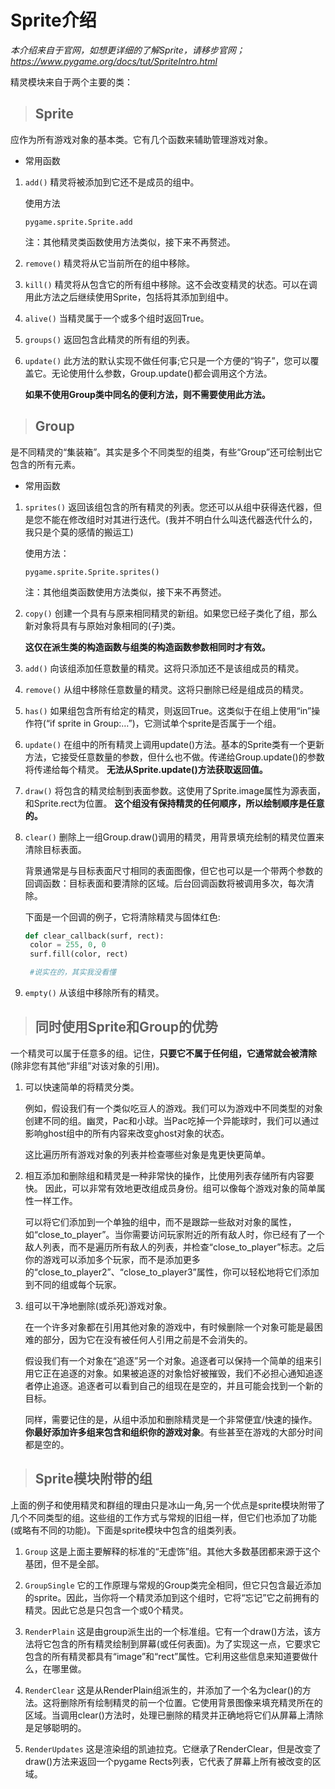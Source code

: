 # Sprite介绍

*本介绍来自于官网，如想更详细的了解Sprite，请移步官网；https://www.pygame.org/docs/tut/SpriteIntro.html*

精灵模块来自于两个主要的类：

>## Sprite
 应作为所有游戏对象的基本类。它有几个函数来辅助管理游戏对象。

* 常用函数

1. ```add()```
   精灵将被添加到它还不是成员的组中。
    
    使用方法

    ```pygame.sprite.Sprite.add```

    注：其他精灵类函数使用方法类似，接下来不再赘述。

2. ```remove()``` 
   精灵将从它当前所在的组中移除。
   
3. ```kill()```
   精灵将从包含它的所有组中移除。这不会改变精灵的状态。可以在调用此方法之后继续使用Sprite，包括将其添加到组中。

4. ```alive()```
   当精灵属于一个或多个组时返回True。

5. ```groups()```
   返回包含此精灵的所有组的列表。

6. ```update()```
   此方法的默认实现不做任何事;它只是一个方便的“钩子”，您可以覆盖它。无论使用什么参数，Group.update()都会调用这个方法。
   
   **如果不使用Group类中同名的便利方法，则不需要使用此方法。**
   


>## Group
 是不同精灵的“集装箱”。其实是多个不同类型的组类，有些“Group”还可绘制出它包含的所有元素。

* 常用函数

1. ```sprites()``` 返回该组包含的所有精灵的列表。您还可以从组中获得迭代器，但是您不能在修改组时对其进行迭代。(我并不明白什么叫迭代器迭代什么的，我只是个莫的感情的搬运工)
   
   使用方法：

   ```pygame.sprite.Sprite.sprites()```

   注：其他组类函数使用方法类似，接下来不再赘述。


2. ```copy()``` 创建一个具有与原来相同精灵的新组。如果您已经子类化了组，那么新对象将具有与原始对象相同的(子)类。
   
   **这仅在派生类的构造函数与组类的构造函数参数相同时才有效。**

3. ```add()``` 向该组添加任意数量的精灵。这将只添加还不是该组成员的精灵。

4. ```remove()``` 从组中移除任意数量的精灵。这将只删除已经是组成员的精灵。

5. ```has()``` 如果组包含所有给定的精灵，则返回True。这类似于在组上使用“in”操作符(“if sprite in Group:…”)，它测试单个sprite是否属于一个组。

6. ```update()``` 在组中的所有精灵上调用update()方法。基本的Sprite类有一个更新方法，它接受任意数量的参数，但什么也不做。传递给Group.update()的参数将传递给每个精灵。
**无法从Sprite.update()方法获取返回值。**

7. ```draw()``` 将包含的精灵绘制到表面参数。这使用了Sprite.image属性为源表面，和Sprite.rect为位置。
**这个组没有保持精灵的任何顺序，所以绘制顺序是任意的。**

8. ```clear()``` 删除上一组Group.draw()调用的精灵，用背景填充绘制的精灵位置来清除目标表面。
   
   背景通常是与目标表面尺寸相同的表面图像，但它也可以是一个带两个参数的回调函数：目标表面和要清除的区域。后台回调函数将被调用多次，每次清除。

   下面是一个回调的例子，它将清除精灵与固体红色:
   ```python
   def clear_callback(surf, rect):
    color = 255, 0, 0
    surf.fill(color, rect)

    #说实在的，其实我没看懂
    ```
    
9. ```empty()``` 从该组中移除所有的精灵。



>## 同时使用Sprite和Group的优势
一个精灵可以属于任意多的组。记住，**只要它不属于任何组，它通常就会被清除**(除非您有其他“非组”对该对象的引用)。

1. 可以快速简单的将精灵分类。
   
   例如，假设我们有一个类似吃豆人的游戏。我们可以为游戏中不同类型的对象创建不同的组。幽灵，Pac和小球。当Pac吃掉一个异能球时，我们可以通过影响ghost组中的所有内容来改变ghost对象的状态。
   
   这比遍历所有游戏对象的列表并检查哪些对象是鬼更快更简单。
   
2. 相互添加和删除组和精灵是一种非常快的操作，比使用列表存储所有内容要快。
   因此，可以非常有效地更改组成员身份。组可以像每个游戏对象的简单属性一样工作。
   
   可以将它们添加到一个单独的组中，而不是跟踪一些敌对对象的属性，如“close_to_player”。当你需要访问玩家附近的所有敌人时，你已经有了一个敌人列表，而不是遍历所有敌人的列表，并检查“close_to_player”标志。之后你的游戏可以添加多个玩家，而不是添加更多的“close_to_player2”、“close_to_player3”属性，你可以轻松地将它们添加到不同的组或每个玩家。

3. 组可以干净地删除(或杀死)游戏对象。
 
   在一个许多对象都在引用其他对象的游戏中，有时候删除一个对象可能是最困难的部分，因为它在没有被任何人引用之前是不会消失的。
   
   假设我们有一个对象在“追逐”另一个对象。追逐者可以保持一个简单的组来引用它正在追逐的对象。如果被追逐的对象恰好被摧毁，我们不必担心通知追逐者停止追逐。追逐者可以看到自己的组现在是空的，并且可能会找到一个新的目标。
   
   同样，需要记住的是，从组中添加和删除精灵是一个非常便宜/快速的操作。**你最好添加许多组来包含和组织你的游戏对象**。有些甚至在游戏的大部分时间都是空的。



>## Sprite模块附带的组

上面的例子和使用精灵和群组的理由只是冰山一角,另一个优点是sprite模块附带了几个不同类型的组。这些组的工作方式与常规的旧组一样，但它们也添加了功能(或略有不同的功能)。下面是sprite模块中包含的组类列表。

1. ```Group```
   这是上面主要解释的标准的“无虚饰”组。其他大多数基团都来源于这个基团，但不是全部。

2. ```GroupSingle```
   它的工作原理与常规的Group类完全相同，但它只包含最近添加的sprite。因此，当你将一个精灵添加到这个组时，它将“忘记”它之前拥有的精灵。因此它总是只包含一个或0个精灵。

3. ```RenderPlain```
   这是由group派生出的一个标准组。它有一个draw()方法，该方法将它包含的所有精灵绘制到屏幕(或任何表面)。为了实现这一点，它要求它包含的所有精灵都具有“image”和“rect”属性。它利用这些信息来知道要做什么，在哪里做。

4. ```RenderClear```
   这是从RenderPlain组派生的，并添加了一个名为clear()的方法。这将删除所有绘制精灵的前一个位置。它使用背景图像来填充精灵所在的区域。当调用clear()方法时，处理已删除的精灵并正确地将它们从屏幕上清除是足够聪明的。

5. ```RenderUpdates```
   这是渲染组的凯迪拉克。它继承了RenderClear，但是改变了draw()方法来返回一个pygame Rects列表，它代表了屏幕上所有被改变的区域。